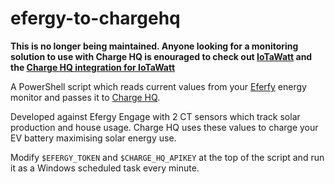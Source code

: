 # efergy-to-chargehq

**This is no longer being maintained. Anyone looking for a monitoring solution to use with Charge HQ is enouraged to check out [IoTaWatt](https://iotawatt.com/) and the [Charge HQ integration for IoTaWatt](https://github.com/dineshpannu/iotawatt-to-chargehq)**

A PowerShell script which reads current values from your [Eferfy](https://efergy.com/) energy monitor and passes it to [Charge HQ](https://chargehq.net/). 

Developed against Efergy Engage with 2 CT sensors which track solar production and house usage. Charge HQ uses these values to charge your EV battery maximising solar energy use.

Modify `$EFERGY_TOKEN` and `$CHARGE_HQ_APIKEY` at the top of the script and run it as a Windows scheduled task every minute.

